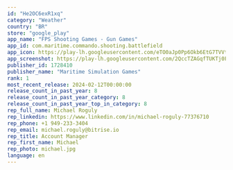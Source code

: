 ```yaml
---
id: "He2OC6exR1xq"
category: "Weather"
country: "BR"
store: "google_play"
app_name: "FPS Shooting Games - Gun Games"
app_id: com.maritime.commando.shooting.battlefield
app_icon: https://play-lh.googleusercontent.com/eTO0aJp0Pp6Okb6EtG7TVVttb6-DnPvA6_NPm87a2YXlK3S5UurY07buPA9VTu9DE_8
app_screenshot: https://play-lh.googleusercontent.com/2QccTZAGqfTUKTj0FusQ7K7OaCPm_I0yAbHYqrWB4MAcBYRGKb1p3OnvGD3mvwRX3g
publisher_id: 1728410
publisher_name: "Maritime Simulation Games"
rank: 1
most_recent_release: 2024-02-12T00:00:00
release_count_in_past_year: 8
release_count_in_past_year_category: 8
release_count_in_past_year_top_in_category: 8
rep_full_name: Michael Roguly
rep_linkedin: https://www.linkedin.com/in/michael-roguly-77376710
rep_phone: +1 949-233-3404
rep_email: michael.roguly@bitrise.io
rep_title: Account Manager
rep_first_name: Michael
rep_photo: michael.jpg
language: en
---
```

